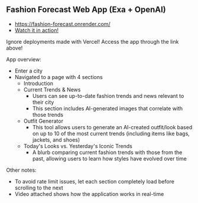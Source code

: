 ## Fashion Forecast Web App (Exa + OpenAI)
- https://fashion-forecast.onrender.com/
- [Watch it in action!](https://drive.google.com/file/d/12-FD9W9aiLKkJaSVUj_r4Da5TDIeeqQi/view?usp=sharing)

Ignore deployments made with Vercel! Access the app through the link above!

App overview:
- Enter a city
- Navigated to a page with 4 sections
  - Introduction
  - Current Trends & News
    - Users can see up-to-date fashion trends and news relevant to their city
    - This section includes AI-generated images that correlate with those trends
  - Outfit Generator
    - This tool allows users to generate an AI-created outfit/look based on up to 10 of the most current trends (including items like bags, jackets, and shoes)
  - Today's Looks vs. Yesterday's Iconic Trends
    - A blurb comparing current fashion trends with those from the past, allowing users to learn how styles have evolved over time

Other notes:
- To avoid rate limit issues, let each section completely load before scrolling to the next
- Video attached shows how the application works in real-time
